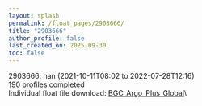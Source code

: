 ```yaml
---
layout: splash
permalink: /float_pages/2903666/
title: "2903666"
author_profile: false
last_created_on: 2025-09-30
toc: false
---
```

 
2903666: nan (2021-10-11T08:02 to 2022-07-28T12:16)\
190 profiles completed\
Individual float file download: [BGC_Argo_Plus_Global](https://ftp.soest.hawaii.edu/bgc_argo_plus/Individual_Floats/outliers_removed/2903666_Sprof_processed.nc)\
